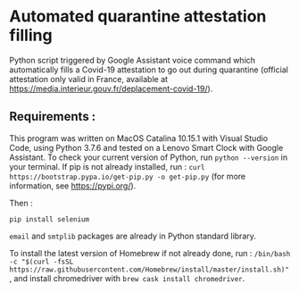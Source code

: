 # Automated quarantine attestation filling

Python script triggered by Google Assistant voice command which automatically fills a Covid-19 attestation to go out during quarantine (official attestation only valid in France, available at https://media.interieur.gouv.fr/deplacement-covid-19/).


## Requirements : 

This program was written on MacOS Catalina 10.15.1 with Visual Studio Code, using Python 3.7.6 and tested on a Lenovo Smart Clock with Google Assistant. To check your current version of Python, run `python --version` in your terminal. If pip is not already installed, run : `curl https://bootstrap.pypa.io/get-pip.py -o get-pip.py` (for more information, see https://pypi.org/).

Then : 
```
pip install selenium
```
`email` and `smtplib` packages are already in Python standard library. 

To install the latest version of Homebrew if not already done, run : `/bin/bash -c "$(curl -fsSL https://raw.githubusercontent.com/Homebrew/install/master/install.sh)"`, and install chromedriver with `brew cask install chromedriver`.



